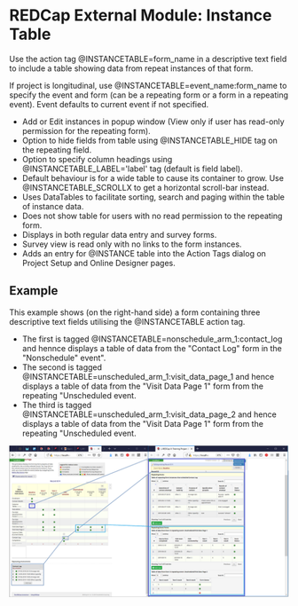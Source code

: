 # REDCap External Module: Instance Table

Use the action tag @INSTANCETABLE=form_name in a descriptive text field to include a table showing data from repeat instances of that form.

If project is longitudinal, use @INSTANCETABLE=event_name:form_name to specify the event and form (can be a repeating form or a form in a repeating event). Event defaults to current event if not specified.

* Add or Edit instances in popup window (View only if user has read-only permission for the repeating form).
* Option to hide fields from table using @INSTANCETABLE_HIDE tag on the repeating field.
* Option to specify column headings using @INSTANCETABLE_LABEL='label' tag (default is field label).
* Default behaviour is for a wide table to cause its container to grow. Use @INSTANCETABLE_SCROLLX to get a horizontal scroll-bar instead.
* Uses DataTables to facilitate sorting, search and paging within the table of instance data.
* Does not show table for users with no read permission to the repeating form.
* Displays in both regular data entry and survey forms.
* Survey view is read only with no links to the form instances.
* Adds an entry for @INSTANCE table into the Action Tags dialog on Project Setup and Online Designer pages.

## Example 
This example shows (on the right-hand side) a form containing three descriptive text fields utilising the @INSTANCETABLE action tag. 
* The first is tagged @INSTANCETABLE=nonschedule_arm_1:contact_log and hennce displays a table of data from the "Contact Log" form in the "Nonschedule" event".
* The second is tagged @INSTANCETABLE=unscheduled_arm_1:visit_data_page_1 and hence displays a table of data from the "Visit Data Page 1" form from the repeating "Unscheduled event.
* The third is tagged @INSTANCETABLE=unscheduled_arm_1:visit_data_page_2 and hence displays a table of data from the "Visit Data Page 1" form from the repeating "Unscheduled event.

![@INSTANCETABLE example](./instancetable.png)
